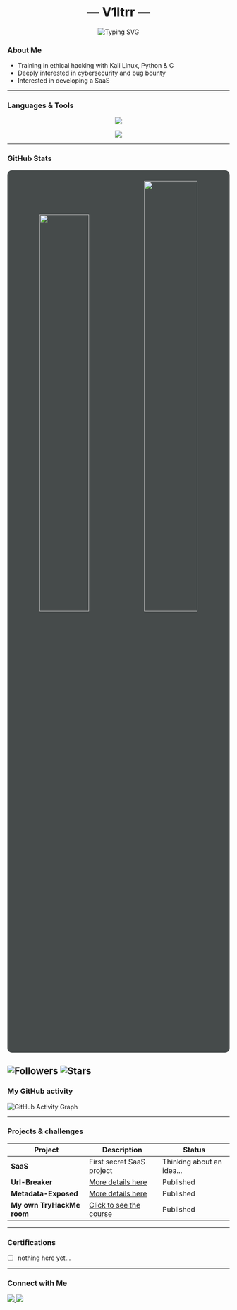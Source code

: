 <h1 align="center">— V1ltrr —</h1>
<p align="center">
  <img src="https://readme-typing-svg.herokuapp.com?font=Arial&size=24&duration=4000&pause=1500&center=true&vCenter=true&width=435&color=%23cccccc&lines=Student+in+Cybersecurity;Passionate+about+ethical+hacking;Building+skills;Based+in+Belgium" alt="Typing SVG" />
</p>


### About Me

- Training in ethical hacking with Kali Linux, Python & C  
- Deeply interested in cybersecurity and bug bounty  
- Interested in developing a SaaS

---

### Languages & Tools

<p align="center">
  <a href="https://github.com/V1ltrr#languages--tools">
    <img src="https://skillicons.dev/icons?i=git,blender,codepen,discord,figma,firebase,github,kali,notion,obsidian,powershell,vscode,windows"/>
  </a>
</p>

<p align="center">
  <a href="https://github.com/V1ltrr#languages--tools">
    <img src="https://skillicons.dev/icons?i=c,css,html,linux,powershell,py"/>
  </a>
</p>

---

### GitHub Stats

<div align="center" style="background-color: rgb(70,75,75); color: rgba(158,203,255,1); padding: 10px; border-radius: 10px;">

<p>
  <img src="https://github-readme-stats.vercel.app/api?username=v1ltrr&show_icons=true&theme=dark&hide=stars" width="48%" />
  <img src="https://github-readme-stats.vercel.app/api/top-langs/?username=v1ltrr&layout=compact&theme=dark" width="50%" />
</p>

</div>

![Followers](https://img.shields.io/github/followers/v1ltrr?label=Followers&style=social)
![Stars](https://img.shields.io/github/stars/v1ltrr?style=social)
---

### My GitHub activity

![GitHub Activity Graph](https://github-readme-activity-graph.vercel.app/graph?username=v1ltrr&theme=github)

---

### Projects & challenges

| Project                     | Description                                                   | Status        |
|----------------------------|---------------------------------------------------------------|---------------|
| **SaaS**      | First secret SaaS project                                        |     Thinking about an idea...     |
| **Url-Breaker**      | [More details here](https://github.com/V1ltrr/Url-Breaker)                                        |     Published     |
| **Metadata-Exposed**      | [More details here](https://github.com/V1ltrr/Metadata-Exposed)                                        |     Published     |
| **My own TryHackMe room**  | [Click to see the course](https://tryhackme.com/room/first_steps_in_cybersecutity)               |     Published     |

---

### Certifications 

- [ ] nothing here yet...  

---

### Connect with Me

<p align="left">
  <a href="https://discord.gg/YOUR_DISCORD_INVITE" target="_blank">
    <img src="https://img.shields.io/badge/Discord-5865F2?style=for-the-badge&logo=discord&logoColor=white"/>
  <a href="https://tryhackme.com/p/V1ltrr" target="_blank">
    <img src="https://img.shields.io/badge/TryHackMe-212C42?style=for-the-badge&logo=tryhackme&logoColor=red"/>
  </a>
</p>

